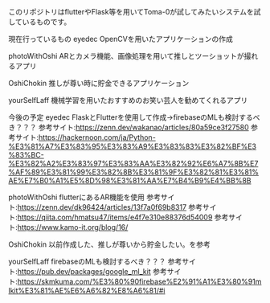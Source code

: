 このリポジトリはflutterやFlask等を用いてToma-0が試してみたいシステムを試しているものです。

現在行っているもの
eyedec
OpenCVを用いたアプリケーションの作成

photoWithOshi
ARとカメラ機能、画像処理を用いて推しとツーショットが撮れるアプリ

OshiChokin
推しが尊い時に貯金できるアプリケーション

yourSelfLaff
機械学習を用いたおすすめのお笑い芸人を勧めてくれるアプリ

今後の予定
eyedec FlaskとFlutterを使用して作成→firebaseのMLも検討するべき？？？
参考サイト:https://zenn.dev/wakanao/articles/80a59ce3f27580
参考サイト:https://hackernoon.com/ja/Python-%E3%81%A7%E3%83%95%E3%83%A9%E3%83%83%E3%82%BF%E3%83%BC-%E3%82%A2%E3%83%97%E3%83%AA%E3%82%92%E6%A7%8B%E7%AF%89%E3%81%99%E3%82%8B%E3%81%9F%E3%82%81%E3%81%AE%E7%B0%A1%E5%8D%98%E3%81%AA%E7%B4%B9%E4%BB%8B


photoWithOshi
flutterにあるAR機能を使用
参考サイト:https://zenn.dev/dk96424/articles/13f7a0f69b8317
参考サイト:https://qiita.com/hmatsu47/items/e4f7e310e88376d54009
参考サイト:https://www.kamo-it.org/blog/16/

OshiChokin
以前作成した、推しが尊いから貯金したい。を参考

yourSelfLaff
firebaseのMLも検討するべき？？？
参考サイト:https://pub.dev/packages/google_ml_kit
参考サイト:https://skmkuma.com/%E3%80%90firebase%E2%91%A1%E3%80%91mlkit%E3%81%AE%E6%A6%82%E8%A6%81/#i

